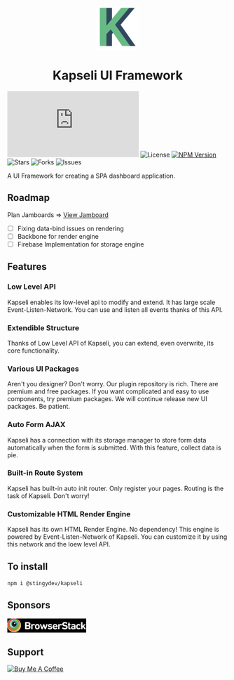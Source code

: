 <p align="center">
    <img src="./kapseli-logo.png" alt="kapseli-logo" height="100"><br>
</p>
<h1 align="center">Kapseli UI Framework</h1>

![Code Size](https://badgen.net/badgesize/normal/Stingy-Developer/Kapseli-UI-Framework/master/dist/js/bundle.js?style=flat-square&label=size&color=47BB77&labelColor=000)
![License](https://badgen.net/badge/license/MIT/blue?style=flat-square&color=47BB77&labelColor=000)
[![NPM Version](https://img.shields.io/npm/v/@stingydev/kapseli?style=flat-square&color=47BB77&labelColor=000)](https://www.npmjs.com/package/@stingydev/kapseli)
![Stars](https://badgen.net/github/stars/Stingy-Developer/Kapseli-UI-Framework?style=flat-square&color=47BB77&labelColor=000)
![Forks](https://badgen.net/github/forks/Stingy-Developer/Kapseli-UI-Framework?style=flat-square&color=47BB77&labelColor=000)
![Issues](https://badgen.net/github/issues/Stingy-Developer/Kapseli-UI-Framework?style=flat-square&color=47BB77&labelColor=000)

A UI Framework for creating a SPA dashboard application.

## Roadmap

Plan Jamboards => [View Jamboard](https://jamboard.google.com/d/1hunm6IeiJexXnuW9XgFz2l-y8iPIZjfIvvYyiBjaRAU/edit?usp=sharing)

* [ ] Fixing data-bind issues on rendering
* [ ] Backbone for render engine
* [ ] Firebase Implementation for storage engine

## Features

### Low Level API
Kapseli enables its low-level api to modify and extend. It has large scale Event-Listen-Network. You can use and listen all events thanks of this API.

### Extendible Structure
Thanks of Low Level API of Kapseli, you can extend, even overwrite, its core functionality.

### Various UI Packages
Aren't you designer? Don't worry. Our plugin repository is rich. There are premium and free packages. If you want complicated and easy to use components, try premium packages. We will continue release new UI packages. Be patient.

### Auto Form AJAX
Kapseli has a connection with its storage manager to store form data automatically when the form is submitted. With this feature, collect data is pie.

### Built-in Route System
Kapseli has built-in auto init router. Only register your pages. Routing is the task of Kapseli. Don't worry!

### Customizable HTML Render Engine
Kapseli has its own HTML Render Engine. No dependency! This engine is powered by Event-Listen-Network of Kapseli. You can customize it by using this network and the loew level API.


## To install
```bash
npm i @stingydev/kapseli
```

## Sponsors 

![browserstack](./sponsors/browserstack.jpeg)

## Support

<a href="https://www.buymeacoffee.com/stingydev" target="_blank"><img src="https://cdn.buymeacoffee.com/buttons/v2/default-yellow.png" alt="Buy Me A Coffee" width="200px"></a>



